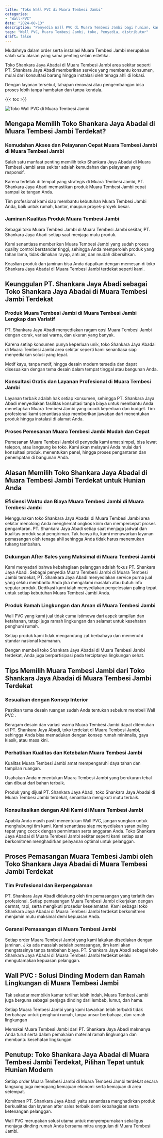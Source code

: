 ```yaml
---
title: "Toko Wall PVC di Muara Tembesi Jambi"
categories: 
- "Wall-PVC"
date: "2024-08-13"
description: "Penyedia Wall PVC di Muara Tembesi Jambi bagi hunian, kantor, dan toko. Material berkualitas, beragam motif, warna elegan, beserta layanan pemasangan ditangani oleh tenaga ahli berpengalaman dan jaminan resmi!|Servis penyediaan Wall PVC di Muara Tembesi Jambi bagi kebutuhan tempat tinggal, kantor, atau toko, dengan panel terbaik dan instalasi oleh tim ahli serta kepastian resmi.|Alternatif Wall PVC di Muara Tembesi Jambi yang terpercaya bagi hunian, office, dan ritel, bersama material terbaik dan instalasi oleh teknisi berpengalaman serta kepastian resmi.|Penyediaan Wall PVC di Muara Tembesi Jambi untuk hunian, office, serta gerai, dengan material unggulan dan pemasangan ditangani oleh tenaga ahli profesional, disertai dengan kepastian resmi.}"
tags: "Wall PVC, Muara Tembesi Jambi, toko, Penyedia, distributor"
draft: false
---
```


Mudahnya dalam order serta instalasi Muara Tembesi Jambi merupakan salah satu alasan yang sama penting selain estetika.

Toko Shankara Jaya Abadai di Muara Tembesi Jambi area sekitar seperti PT. Shankara Jaya Abadi memberikan service yang membantu konsumen, mulai dari konsultasi barang hingga instalasi oleh tenaga ahli di lokasi.

Dengan layanan tersebut, tahapan renovasi atau pengembangan bisa proses lebih tanpa hambatan dan tanpa kendala.

{{< toc >}}

![Toko Wall PVC di Muara Tembesi Jambi](/images/Wall-PVC/Toko-Wall-PVC-di-Muara-Tembesi-Jambi.png)


## Mengapa Memilih Toko Shankara Jaya Abadai di Muara Tembesi Jambi Terdekat?

### Kemudahan Akses dan Pelayanan Cepat Muara Tembesi Jambi di Muara Tembesi Jambi

Salah satu manfaat penting memilih toko Shankara Jaya Abadai di Muara Tembesi Jambi area sekitar adalah kemudahan dan pelayanan yang responsif.

Karena terletak di tempat yang strategis di Muara Tembesi Jambi, PT. Shankara Jaya Abadi memastikan produk Muara Tembesi Jambi cepat sampai ke tangan Anda.

Tim profesional kami siap membantu kebutuhan Muara Tembesi Jambi Anda, baik untuk rumah, kantor, maupun proyek-proyek besar.

### Jaminan Kualitas Produk Muara Tembesi Jambi

Sebagai toko Muara Tembesi Jambi di Muara Tembesi Jambi sekitar, PT. Shankara Jaya Abadi setiap saat menjaga mutu produk.

Kami senantiasa memberikan Muara Tembesi Jambi yang sudah proses quality control berstandar tinggi, sehingga Anda memperoleh produk yang tahan lama, tidak dimakan rayap, anti air, dan mudah dibersihkan.

Keaslian produk dan jaminan bisa Anda dapatkan dengan memesan di toko Shankara Jaya Abadai di Muara Tembesi Jambi terdekat seperti kami.

## Keunggulan PT. Shankara Jaya Abadi sebagai Toko Shankara Jaya Abadai di Muara Tembesi Jambi Terdekat

### Produk Muara Tembesi Jambi di Muara Tembesi Jambi Lengkap dan Variatif

PT. Shankara Jaya Abadi menyediakan ragam opsi Muara Tembesi Jambi dengan corak, variasi warna, dan ukuran yang banyak.

Karena setiap konsumen punya keperluan unik, toko Shankara Jaya Abadai di Muara Tembesi Jambi area sekitar seperti kami senantiasa siap menyediakan solusi yang tepat.

Motif kayu, tanpa motif, hingga desain modern tersedia dan dapat disesuaikan dengan tema desain dalam tempat tinggal atau bangunan Anda.

### Konsultasi Gratis dan Layanan Profesional di Muara Tembesi Jambi

Layanan terbaik adalah hak setiap konsumen, sehingga PT. Shankara Jaya Abadi menyediakan fasilitas konsultasi tanpa biaya untuk membantu Anda menetapkan Muara Tembesi Jambi yang cocok keperluan dan budget. Tim profesional kami senantiasa siap memberikan jawaban dari menentukan produk hingga instalasi di alamat Anda.

### Proses Pemesanan Muara Tembesi Jambi Mudah dan Cepat

Pemesanan Muara Tembesi Jambi di penyedia kami amat simpel, bisa lewat telepon, atau langsung ke toko. Kami akan melayani Anda mulai dari konsultasi produk, menentukan panel, hingga proses pengantaran dan penempatan di bangunan Anda.

## Alasan Memilih Toko Shankara Jaya Abadai di Muara Tembesi Jambi Terdekat untuk Hunian Anda

### Efisiensi Waktu dan Biaya Muara Tembesi Jambi di Muara Tembesi Jambi

Menggunakan toko Shankara Jaya Abadai di Muara Tembesi Jambi area sekitar menolong Anda menghemat ongkos kirim dan mempercepat proses pengantaran. PT. Shankara Jaya Abadi setiap saat menjaga jadwal dan kualitas produk saat pengiriman. Tak hanya itu, kami menawarkan layanan pemasangan oleh tenaga ahli sehingga Anda tidak harus menemukan tukang tambahan.

### Dukungan After Sales yang Maksimal di Muara Tembesi Jambi

Kami menyadari bahwa kebahagiaan pelanggan adalah fokus PT. Shankara Jaya Abadi. Sebagai penyedia Muara Tembesi Jambi di Muara Tembesi Jambi terdekat, PT. Shankara Jaya Abadi menyediakan service purna jual yang selalu membantu Anda jika mengalami masalah atau butuh info seputar produk. Dedikasi kami ialah menyediakan penyelesaian paling tepat untuk setiap kebutuhan Muara Tembesi Jambi Anda.

### Produk Ramah Lingkungan dan Aman di Muara Tembesi Jambi

 Wall PVC  yang kami jual tidak cuma istimewa dari aspek tampilan dan ketahanan, tetapi juga ramah lingkungan dan selamat untuk kesehatan penghuni rumah.

Setiap produk kami tidak mengandung zat berbahaya dan memenuhi standar nasional keamanan.

Dengan membeli toko Shankara Jaya Abadai di Muara Tembesi Jambi terdekat, Anda juga berpartisipasi pada terciptanya lingkungan sehat.

## Tips Memilih Muara Tembesi Jambi dari Toko Shankara Jaya Abadai di Muara Tembesi Jambi Terdekat

### Sesuaikan dengan Konsep Interior 

Pastikan tema desain ruangan sudah Anda tentukan sebelum membeli  Wall PVC .

Beragam desain dan variasi warna Muara Tembesi Jambi dapat ditemukan di PT. Shankara Jaya Abadi, toko terdekat di Muara Tembesi Jambi, sehingga Anda bisa memadukan dengan konsep rumah minimalis, gaya klasik, atau masa kini.

### Perhatikan Kualitas dan Ketebalan Muara Tembesi Jambi

Kualitas Muara Tembesi Jambi amat mempengaruhi daya tahan dan tampilan ruangan.

Usahakan Anda menentukan Muara Tembesi Jambi yang berukuran tebal dan dibuat dari bahan terbaik.

Produk yang dijual PT. Shankara Jaya Abadi, toko Shankara Jaya Abadai di Muara Tembesi Jambi terdekat, senantiasa mengikuti mutu terbaik.

### Konsultasikan dengan Ahli Kami di Muara Tembesi Jambi

Apabila Anda masih pasti menentukan Wall PVC, jangan sungkan untuk menghubungi tim kami. Kami senantiasa siap menyediakan saran paling tepat yang cocok dengan permintaan serta anggaran Anda. Toko Shankara Jaya Abadai di Muara Tembesi Jambi sekitar seperti kami setiap saat berkomitmen menghadirkan pelayanan optimal untuk pelanggan.

## Proses Pemasangan Muara Tembesi Jambi oleh Toko Shankara Jaya Abadai di Muara Tembesi Jambi Terdekat

### Tim Profesional dan Berpengalaman

PT. Shankara Jaya Abadi didukung oleh tim pemasangan yang terlatih dan profesional. Setiap pemasangan Muara Tembesi Jambi dikerjakan dengan cermat, rapi, serta mengikuti prosedur keselamatan. Kami sebagai toko Shankara Jaya Abadai di Muara Tembesi Jambi terdekat berkomitmen menjamin mutu maksimal demi kepuasan Anda.

### Garansi Pemasangan di Muara Tembesi Jambi

Setiap order Muara Tembesi Jambi yang kami lakukan disediakan dengan jaminan. Jika ada masalah setelah pemasangan, tim kami akan mengatasinya tanpa tambahan biaya. PT. Shankara Jaya Abadi sebagai toko Shankara Jaya Abadai di Muara Tembesi Jambi terdekat selalu mengutamakan kepuasan pelanggan.

##  Wall PVC : Solusi Dinding Modern dan Ramah Lingkungan di Muara Tembesi Jambi

Tak sekadar membikin kamar terlihat lebih indah, Muara Tembesi Jambi juga berguna sebagai penjaga dinding dari lembab, lumut, dan hama.

Setiap Muara Tembesi Jambi yang kami tawarkan telah terbukti tidak berbahaya untuk penghuni rumah, tanpa unsur berbahaya, dan ramah lingkungan

Memakai Muara Tembesi Jambi dari PT. Shankara Jaya Abadi maknanya Anda turut serta dalam pemakaian material ramah lingkungan dan membantu kesehatan lingkungan

## Penutup: Toko Shankara Jaya Abadai di Muara Tembesi Jambi Terdekat, Pilihan Tepat untuk Hunian Modern

Setiap order Muara Tembesi Jambi di Muara Tembesi Jambi terdekat secara langsung juga menopang kemajuan ekonomi serta kemajuan di area setempat.

Komitmen PT. Shankara Jaya Abadi yaitu senantiasa menghadirkan produk berkualitas dan layanan after sales terbaik demi kebahagiaan serta ketenangan pelanggan.

 Wall PVC  merupakan solusi utama untuk menyempurnakan sekaligus menjaga dinding rumah Anda bersama mitra unggulan di Muara Tembesi Jambi.